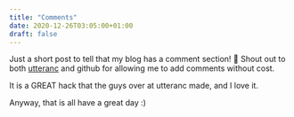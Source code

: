 ```yaml
---
title: "Comments"
date: 2020-12-26T03:05:00+01:00
draft: false
---
```

Just a short post to tell that my blog has a comment section! 🎉
Shout out to both [utteranc](https://utteranc.es/?installation_id=13732751&setup_action=install) and github for allowing me to add comments without cost.

It is a GREAT hack that the guys over at utteranc made, and I love it.

Anyway, that is all have a great day :)